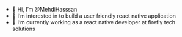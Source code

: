 - 👋 Hi, I’m @MehdiHasssan
- 👀 I’m interested in to build a user friendly react native application
- 🌱 I’m currently working as a react native developer at firefly tech solutions

<!---
MehdiHasssan/MehdiHasssan is a ✨ special ✨ repository because its `README.md` (this file) appears on your GitHub profile.
You can click the Preview link to take a look at your changes.
--->

